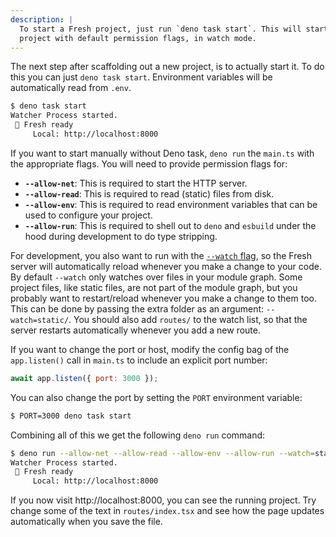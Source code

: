 ```yaml
---
description: |
  To start a Fresh project, just run `deno task start`. This will start the
  project with default permission flags, in watch mode.
---
```


The next step after scaffolding out a new project, is to actually start it. To
do this you can just `deno task start`. Environment variables will be
automatically read from `.env`.

```sh Terminal
$ deno task start
Watcher Process started.
 🍋 Fresh ready
     Local: http://localhost:8000
```

If you want to start manually without Deno task, `deno run` the `main.ts` with
the appropriate flags. You will need to provide permission flags for:

- **`--allow-net`**: This is required to start the HTTP server.
- **`--allow-read`**: This is required to read (static) files from disk.
- **`--allow-env`**: This is required to read environment variables that can be
  used to configure your project.
- **`--allow-run`**: This is required to shell out to `deno` and `esbuild` under
  the hood during development to do type stripping.

For development, you also want to run with the [`--watch` flag][--watch], so the
Fresh server will automatically reload whenever you make a change to your code.
By default `--watch` only watches over files in your module graph. Some project
files, like static files, are not part of the module graph, but you probably
want to restart/reload whenever you make a change to them too. This can be done
by passing the extra folder as an argument: `--watch=static/`. You should also
add `routes/` to the watch list, so that the server restarts automatically
whenever you add a new route.

If you want to change the port or host, modify the config bag of the
`app.listen()` call in `main.ts` to include an explicit port number:

```js main.ts
await app.listen({ port: 3000 });
```

You can also change the port by setting the `PORT` environment variable:

```sh Terminal
$ PORT=3000 deno task start
```

Combining all of this we get the following `deno run` command:

```sh Terminal
$ deno run --allow-net --allow-read --allow-env --allow-run --watch=static/,routes/ main.ts
Watcher Process started.
 🍋 Fresh ready
     Local: http://localhost:8000
```

If you now visit http://localhost:8000, you can see the running project. Try
change some of the text in `routes/index.tsx` and see how the page updates
automatically when you save the file.

[--watch]: https://deno.land/manual/getting_started/command_line_interface#watch-mode
